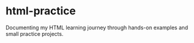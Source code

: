 # html-practice

Documenting my HTML learning journey through hands-on examples and small practice projects.
